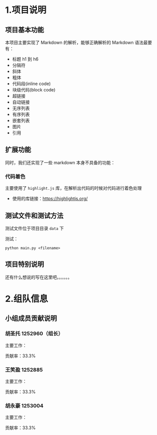 # 1.项目说明

## 项目基本功能

本项目主要实现了 Markdown 的解析，能够正确解析的 Markdown 语法最要有：

* 标题 h1 到 h6
* 分隔符
* 斜体
* 粗体
* 代码段(inline code)
* 块级代码(block code)
* 超链接
* 自动链接
* 无序列表
* 有序列表
* 嵌套列表
* 图片
* 引用

## 扩展功能

同时，我们还实现了一些 markdown 本身不具备的功能：

### 代码着色

主要使用了 `highlight.js` 库，在解析出代码的时候对代码进行着色处理

* 使用的库链接：<https://highlightjs.org/>

## 测试文件和测试方法

测试文件位于项目目录 `data` 下

测试：
```
python main.py <filename>
```

## 项目特别说明

还有什么想说的写在这里吧。。。。。。

# 2.组队信息

## 小组成员贡献说明

### 胡圣托 1252960（组长）<h1994st>

主要工作：

贡献率：33.3%

### 王笑盈 1252885 <wangxiaoying>

主要工作：

贡献率：33.3%

### 胡永豪 1253004  <ForeverHYH>

主要工作：

贡献率：33.3%
